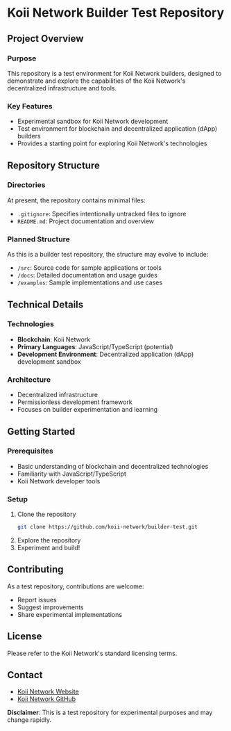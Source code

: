 # Koii Network Builder Test Repository

## Project Overview

### Purpose
This repository is a test environment for Koii Network builders, designed to demonstrate and explore the capabilities of the Koii Network's decentralized infrastructure and tools.

### Key Features
- Experimental sandbox for Koii Network development
- Test environment for blockchain and decentralized application (dApp) builders
- Provides a starting point for exploring Koii Network's technologies

## Repository Structure

### Directories
At present, the repository contains minimal files:
- `.gitignore`: Specifies intentionally untracked files to ignore
- `README.md`: Project documentation and overview

### Planned Structure
As this is a builder test repository, the structure may evolve to include:
- `/src`: Source code for sample applications or tools
- `/docs`: Detailed documentation and usage guides
- `/examples`: Sample implementations and use cases

## Technical Details

### Technologies
- **Blockchain**: Koii Network
- **Primary Languages**: JavaScript/TypeScript (potential)
- **Development Environment**: Decentralized application (dApp) development sandbox

### Architecture
- Decentralized infrastructure
- Permissionless development framework
- Focuses on builder experimentation and learning

## Getting Started

### Prerequisites
- Basic understanding of blockchain and decentralized technologies
- Familiarity with JavaScript/TypeScript
- Koii Network developer tools

### Setup
1. Clone the repository
   ```bash
   git clone https://github.com/koii-network/builder-test.git
   ```
2. Explore the repository
3. Experiment and build!

## Contributing
As a test repository, contributions are welcome:
- Report issues
- Suggest improvements
- Share experimental implementations

## License
Please refer to the Koii Network's standard licensing terms.

## Contact
- [Koii Network Website](https://www.koii.network/)
- [Koii Network GitHub](https://github.com/koii-network)

**Disclaimer**: This is a test repository for experimental purposes and may change rapidly.